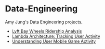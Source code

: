 # Data-Engineering
Amy Jung's Data Engineering projects.

- [Lyft Bay Wheels Ridership Analysis](https://github.com/redcarrott/Data-Engineering/blob/main/projects/Lyft_Bay_Wheels_Ridership.ipynb)
- [Lambda Architecture: Tracking User Activity](https://github.com/redcarrott/Data-Engineering/blob/main/projects/Tracking_User_Activity.ipynb)
- [Understanding User Mobile Game Activity](https://github.com/redcarrott/Data-Engineering/blob/main/projects/Understanding_User_Behavior/README.md)
